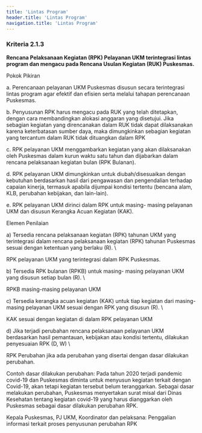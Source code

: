 ```yaml
---
title: 'Lintas Program'
header.title: 'Lintas Program'
navigation.title: 'Lintas Program'
---
```


### Kriteria 2.1.3 
**Rencana Pelaksanaan Kegiatan (RPK) Pelayanan UKM terintegrasi lintas program dan mengacu pada Rencana Usulan Kegiatan (RUK) Puskesmas.** 



Pokok Pikiran 

a. Perencanaan pelayanan UKM Puskesmas disusun secara terintegrasi lintas program agar efektif dan efisien serta melalui tahapan perencanaan Puskesmas. 

b. Penyusunan RPK harus mengacu pada RUK yang telah ditetapkan, dengan cara membandingkan alokasi anggaran yang disetujui. Jika sebagian kegiatan yang direncanakan dalam RUK tidak dapat dilaksanakan karena keterbatasan sumber daya,  maka dimungkinkan sebagian kegiatan yang tercantum dalam RUK tidak dituangkan dalam RPK 

c. RPK pelayanan UKM menggambarkan kegiatan yang akan dilaksanakan oleh Puskesmas dalam kurun waktu satu tahun dan dijabarkan dalam rencana pelaksanaan kegiatan bulan (RPK Bulanan). 

d. RPK pelayanan UKM dimungkinkan untuk diubah/disesuaikan dengan kebutuhan berdasarkan hasil dari pengawasan dan pengendalian terhadap capaian kinerja, termasuk apabila dijumpai kondisi tertentu (bencana alam, KLB, perubahan kebijakan, dan lain-lain). 

e. RPK pelayanan UKM dirinci dalam RPK untuk masing- masing pelayanan UKM dan disusun Kerangka Acuan Kegiatan (KAK). 

Elemen Penilaian 




 a) Tersedia rencana pelaksanaan kegiatan (RPK) tahunan UKM yang terintegrasi dalam rencana pelaksanaan kegiatan (RPK) tahunan Puskesmas sesuai dengan ketentuan yang berlaku (R).  \




RPK pelayanan UKM yang terintegrasi dalam RPK 
Puskesmas. 




 b) Tersedia RPK bulanan (RPKB) untuk masing- masing pelayanan UKM yang disusun setiap bulan (R).  \




RPKB masing-masing pelayanan UKM 




 c) Tersedia kerangka acuan kegiatan (KAK) untuk tiap kegiatan dari masing-masing pelayanan UKM sesuai dengan RPK yang disusun (R).  \




KAK sesuai dengan kegiatan di dalam RPK pelayanan UKM 




 d) Jika terjadi perubahan rencana pelaksanaan pelayanan UKM berdasarkan hasil pemantauan, kebijakan atau kondisi tertentu, dilakukan penyesuaian RPK (D, W)  \




RPK Perubahan jika ada perubahan yang disertai dengan dasar dilakukan perubahan. 


Contoh dasar dilakukan perubahan: Pada tahun 2020 terjadi pandemic covid-19 dan Puskesmas diminta untuk menyusun kegiatan terkait dengan Covid-19, akan tetapi kegiatan tersebut belum teranggarkan. Sebagai dasar melakukan perubahan, Puskesmas menyertakan surat misal dari Dinas Kesehatan tentang kegiatan covid-19 yang harus dianggarkan oleh Puskesmas sebagai dasar dilakukan perubahan RPK.
 
Kepala Puskesmas, PJ UKM, Koordinator dan pelaksana: Penggalian informasi terkait proses penyusunan perubahan RPK 





